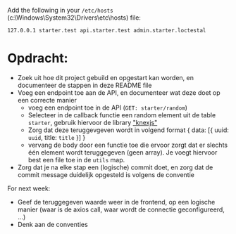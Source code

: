 
Add the following in your `/etc/hosts` (c:\Windows\System32\Drivers\etc\hosts) file:
  
```
127.0.0.1 starter.test api.starter.test admin.starter.loctestal
```


# Opdracht:

* Zoek uit hoe dit project gebuild en opgestart kan worden, en documenteer de stappen in deze README file
* Voeg een endpoint toe aan de API, en documenteer wat deze doet op een correcte manier 
  * voeg een endpoint toe in de API (`GET: starter/random`)
  * Selecteer in de callback functie een random element uit de table `starter`, gebruik hiervoor de library ["knexjs"](http://knexjs.org/)
  * Zorg dat deze teruggevgeven wordt in volgend format { data: [{ uuid: `uuid`, title: `title` }] }
  * vervang de body door een functie toe die ervoor zorgt dat er slechts één element wordt teruggegeven (geen array). Je voegt hiervoor best een file toe in de `utils` map. 
* Zorg dat je na elke stap een (logische) commit doet, en zorg dat de commit message duidelijk opgesteld is volgens de conventie

For next week:
* Geef de teruggegeven waarde weer in de frontend, op een logische manier (waar is de axios call, waar wordt de connectie geconfigureerd, ...)
* Denk aan de conventies
